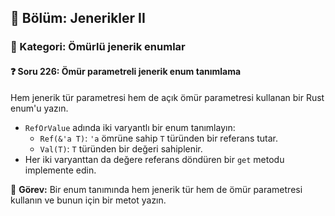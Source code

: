 ## 📘 Bölüm: Jenerikler II  
### 🔹 Kategori: Ömürlü jenerik enumlar  
#### ❓ Soru 226: Ömür parametreli jenerik enum tanımlama

Hem jenerik tür parametresi hem de açık ömür parametresi kullanan bir Rust enum'u yazın.

- `RefOrValue` adında iki varyantlı bir enum tanımlayın:
  - `Ref(&'a T)`: `'a` ömrüne sahip `T` türünden bir referans tutar.
  - `Val(T)`: `T` türünden bir değeri sahiplenir.
- Her iki varyanttan da değere referans döndüren bir `get` metodu implemente edin.

🔧 **Görev:** Bir enum tanımında hem jenerik tür hem de ömür parametresi kullanın ve bunun için bir metot yazın.

